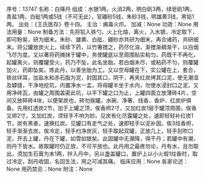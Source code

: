 序号：13747
名称：白降丹
组成：水银1两，火消2两，明白矾3两，绿皂矾1两，青盐1两，白砒1两或5钱（不可无此），官硼砂5钱，朱砂3钱，明雄黄3钱，黑铅1两。
出处：《王氏医存》卷十四。
主治：痈毒火疖。
加减：None
功效：None
用法用量：None
制备方法：先将铅入铁勺，火上化熔，离火，入水银，冷定取下，即可粉矣，研为细末。朱砂、雄黄、白砒、硼砂亦共研为细末。再合诸药，共研细末。将公罐放炭火上，续续下药，以竹箸搅之，药尽化溶，渐搅渐稠渐干，以白烟飞尽为度。又以著将药摊抹于罐中，务使罐底以至周围贴实粘匀。药既干不再化，起罐离火，则覆罐受火，药乃不坠，此名坐胎。若白烟未尽，或粘药不匀，则覆罐加火，药即坠矣。炼此丹，以善坐胎为工。又以空母罐在下，实公罐在上，套合，铁丝绊耳，加盐水和赤石脂为泥，封固其口，阴干，再夹红炭烤其口泥，使无潮湿及罅缝，干净地挖坑，内置净水一盂，将母罐半坐于水内，勿使水浸封口之泥，又用净砖瓦，由罐之周围盖密此坑，以平下罐之口为止，上罐四面立放薄砖4片，空间又放碎砖4块，以便架炭也，砖勿挨罐。水碗、净箸、线香、香炉、红炭炉俱备。先用红透炭2节，加于上罐之顶，俟香烬2寸，又加红炭1层于罐顶周围，俟香又烬2寸，又加红炭，须轻手不响为妙。见炭有化尽露罐之处，速即轻轻补红炭1节，炭有黑者，速换红炭。见罐口有走气之处，速即轻手以泥补固。俟3炷香烬，轻手渐渐去炭。俟冷定，轻手扫净炭灰，轻手取起双罐，正放几上，轻手刮吹口泥，开去上罐，丹在下罐，如雪如银矣。此固罐中无潮降，得干丹；若罐中有潮，则丹下皆水。故取罐时仍正放，不可平放也。此丹用之最疼勿论，丹有水，且勿取出，须加生石膏为末1两，拌入丹中，另以盏盖罐口，置炉上以小火煅1炷香时，取过冷定，刮丹收固，名回生法，用之可减其痛。
临床应用：None
各家论述：None
用药禁忌：None
附注：None
